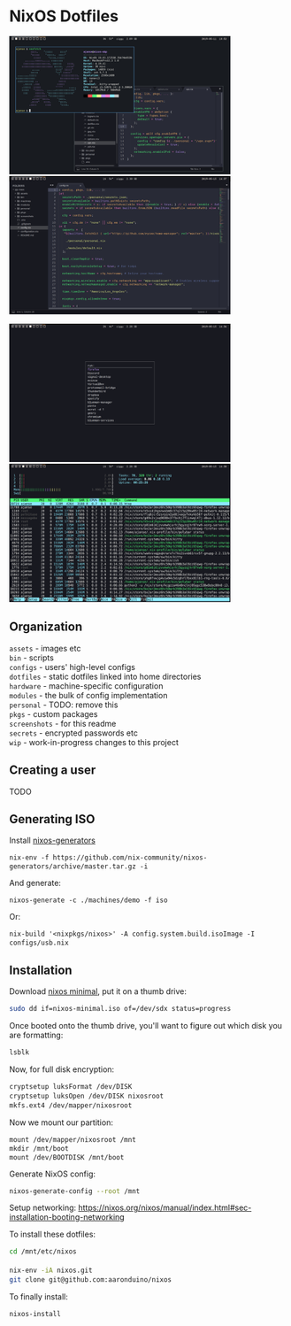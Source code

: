 # NixOS Dotfiles

<p float="left">
  <img src="./screenshots/term-subl.png" width="400" />
  <img src="./screenshots/subl.png" width="400" /> 
</p>
<p float="left">
  <img src="./screenshots/rofi.png" width="400" />
  <img src="./screenshots/htop.png" width="400" />
</p>


## Organization

`assets` - images etc  
`bin` - scripts  
`configs` - users' high-level configs  
`dotfiles` - static dotfiles linked into home directories  
`hardware` - machine-specific configuration  
`modules` - the bulk of config implementation  
`personal` - TODO: remove this   
`pkgs` - custom packages  
`screenshots` - for this readme  
`secrets` - encrypted passwords etc  
`wip` - work-in-progress changes to this project

## Creating a user

TODO

## Generating ISO

Install [nixos-generators](https://github.com/nix-community/nixos-generators)
```
nix-env -f https://github.com/nix-community/nixos-generators/archive/master.tar.gz -i
```

And generate:
```
nixos-generate -c ./machines/demo -f iso
```

Or:

```
nix-build '<nixpkgs/nixos>' -A config.system.build.isoImage -I configs/usb.nix
```

## Installation

Download [nixos minimal](https://nixos.org/nixos/download.html), put it on a thumb drive:

```bash
sudo dd if=nixos-minimal.iso of=/dev/sdx status=progress
```

Once booted onto the thumb drive, you'll want to figure out which disk you are formatting:

```bash
lsblk
```

Now, for full disk encryption:

```bash
cryptsetup luksFormat /dev/DISK
cryptsetup luksOpen /dev/DISK nixosroot
mkfs.ext4 /dev/mapper/nixosroot
```

Now we mount our partition:
```
mount /dev/mapper/nixosroot /mnt
mkdir /mnt/boot
mount /dev/BOOTDISK /mnt/boot
```

Generate NixOS config:

```bash
nixos-generate-config --root /mnt
```

Setup networking: https://nixos.org/nixos/manual/index.html#sec-installation-booting-networking

To install these dotfiles:

```bash
cd /mnt/etc/nixos

nix-env -iA nixos.git
git clone git@github.com:aaronduino/nixos
```

To finally install:

```bash
nixos-install
```
